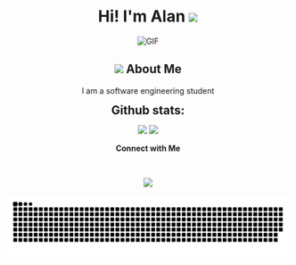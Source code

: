 <div id="hey" align="center">
  <h1>
    Hi!
    I'm Alan
    <img src="https://media.giphy.com/media/hvRJCLFzcasrR4ia7z/giphy.gif" width=40 />
  </h1>

<p align="center" >
 <img  height="280rem" alt="GIF" src="https://media.tenor.com/GfSX-u7VGM4AAAAC/coding.gif" />
 </p>


## <picture><img src = "https://github.com/7oSkaaa/7oSkaaa/blob/main/Images/about_me.gif?raw=true" width = 50px></picture> About Me

I am a software engineering student
<div align="center">
<h2 align="center" style="margin: 5px 10px;">Github stats:</h2> 

[![](https://github-readme-stats.vercel.app/api?username=Morfito0&show_icons=true&theme=tokyonight&hide_border=true&locale=en)](https://github.com/Morfito0)
[![](https://github-readme-streak-stats.herokuapp.com/?user=Morfito0&theme=material-palenight)](https://github.com/Morfito0)
</div>


 <b>Connect with Me</b>

<br>

<p align="center">

 <a href="[https://www.instagram.com/](https://www.instagram.com/morfitoo/)">
 <img src='https://img.shields.io/badge/Instagram-%23E4405F.svg?style=for-the-badge&logo=Instagram&logoColor=white'>
 </a>
 
<br>
<p align="center">
  <img  src="https://raw.githubusercontent.com/Elanza-48/Elanza-48/main/resources/img/github-contribution-grid-snake.svg"
    alt="example" />
</p>
